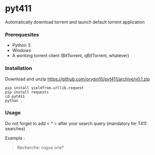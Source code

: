# pyt411
Automatically download torrent and launch default torrent application

### Prerequesites
- Python 3
- Windows
- A working torrent client (BitTorrent, qBitTorrent, whatever)

### Installation
Download and unzip https://github.com/orygin10/pyt411/archive/v0.1.zip

```
pip install yieldfrom.urllib.request
pip install requests
cd pyt411
python .
```

### Usage
Do not forget to add < * > after your search query (mandatory for T411 searches)

Example :

> Recherche: rogue one*
